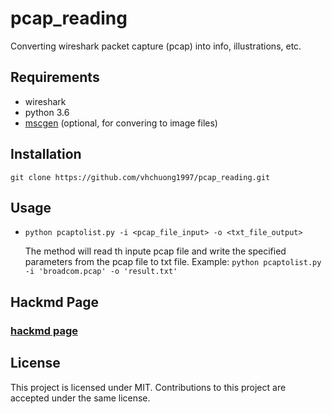 # pcap_reading

Converting wireshark packet capture (pcap) into info, illustrations, etc.

## Requirements
- wireshark
- python 3.6
- [mscgen](https://www.mcternan.me.uk/mscgen/) (optional, for convering to image files)

## Installation
`git clone https://github.com/vhchuong1997/pcap_reading.git`

## Usage
- `python pcaptolist.py -i <pcap_file_input> -o <txt_file_output>`

	The method will read th inpute pcap file and write the specified parameters from the pcap file to txt file.
	Example: `python pcaptolist.py -i 'broadcom.pcap' -o 'result.txt'`

## Hackmd Page
### [hackmd page](https://hackmd.io/@Jon97/HyzTUOY2u)

## License
This project is licensed under MIT. Contributions to this project are accepted under the same license.
